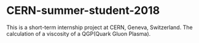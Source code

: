 # CERN-summer-student-2018
This is a short-term internship project at CERN, Geneva, Switzerland. The calculation of a viscosity of a QGP(Quark Gluon Plasma).
